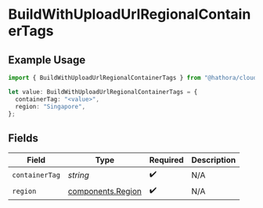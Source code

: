 # BuildWithUploadUrlRegionalContainerTags

## Example Usage

```typescript
import { BuildWithUploadUrlRegionalContainerTags } from "@hathora/cloud-sdk-typescript/models/components";

let value: BuildWithUploadUrlRegionalContainerTags = {
  containerTag: "<value>",
  region: "Singapore",
};
```

## Fields

| Field                                                  | Type                                                   | Required                                               | Description                                            |
| ------------------------------------------------------ | ------------------------------------------------------ | ------------------------------------------------------ | ------------------------------------------------------ |
| `containerTag`                                         | *string*                                               | :heavy_check_mark:                                     | N/A                                                    |
| `region`                                               | [components.Region](../../models/components/region.md) | :heavy_check_mark:                                     | N/A                                                    |